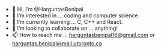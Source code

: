 - 👋 Hi, I’m @HarguntasBenipal
- 👀 I’m interested in ... coding and computer science
- 🌱 I’m currently learning ... C, C++ and React.
- 💞️ I’m looking to collaborate on ... anything!
- 📫 How to reach me ... harguntasbenipal16@gmail.com or harguntas.benipal@mail.utoronto.ca

<!---
HarguntasBenipal/HarguntasBenipal is a ✨ special ✨ repository because its `README.md` (this file) appears on your GitHub profile.
You can click the Preview link to take a look at your changes.
--->
